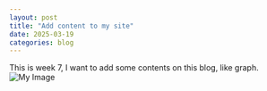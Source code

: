 ```yaml
---
layout: post
title: "Add content to my site"
date: 2025-03-19
categories: blog
---
```

This is week 7, I want to add some contents on this blog, like graph.
![My Image](/yst.github.io/images/myimage.png)
